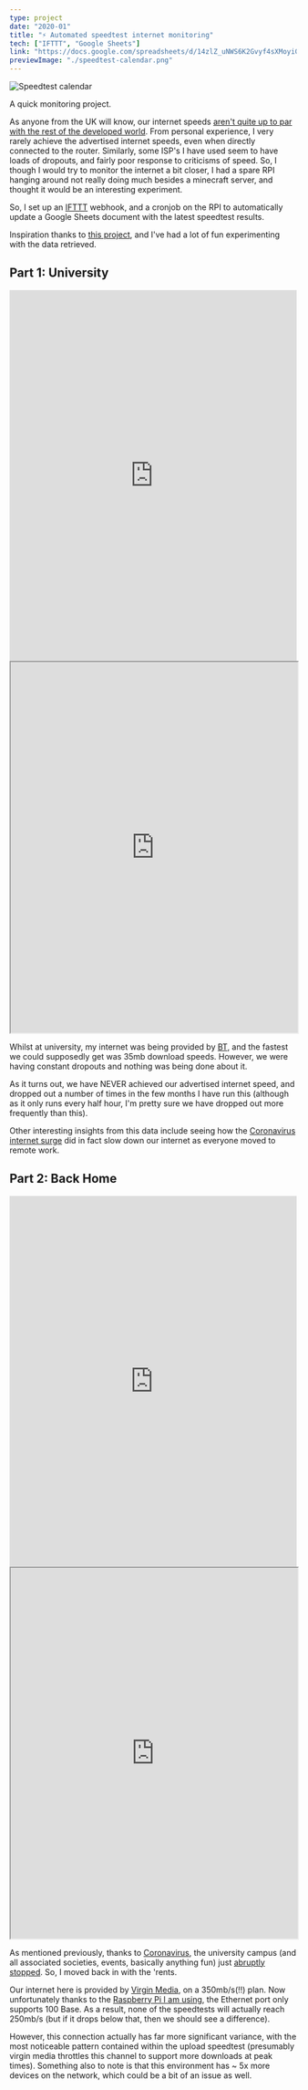 ```yaml
---
type: project
date: "2020-01"
title: "⚡️ Automated speedtest internet monitoring"
tech: ["IFTTT", "Google Sheets"]
link: "https://docs.google.com/spreadsheets/d/14zlZ_uNWS6K2Gvyf4sXMoyiGnk4NEURDnzkeZhzdHOg/edit?usp=sharing"
previewImage: "./speedtest-calendar.png"
---
```


![Speedtest calendar](./speedtest-calendar.png)

A quick monitoring project.

As anyone from the UK will know, our internet speeds [aren't quite up to par with the rest of the developed world](https://www.speedtest.net/global-index).
From personal experience, I very rarely achieve the advertised internet speeds, even when directly connected to the router.
Similarly, some ISP's I have used seem to have loads of dropouts, and fairly poor response to criticisms of speed.
So, I though I would try to monitor the internet a bit closer, I had a spare RPI hanging around not really doing much besides a minecraft server, and thought it would be an interesting experiment.

So, I set up an [IFTTT](https://ifttt.com/) webhook, and a cronjob on the RPI to automatically update a Google Sheets document with the latest speedtest results.

Inspiration thanks to [this project](https://makezine.com/projects/send-ticket-isp-when-your-internet-drops/), and I've had a lot of fun experimenting with the data retrieved.

## Part 1: University

<iframe title="University accommodation speedtest results" width="100%" height="650" seamless frameborder="0" scrolling="no" src="https://docs.google.com/spreadsheets/d/e/2PACX-1vR3YSLPrb0yc1ojf6e7nxZ8EBW_3vrpvtDJzRqdw4ay8TEackXMFCkMy2hRk-9hVjTg0-8ZnUDPoZnF/pubchart?oid=1937794798&amp;format=interactive"></iframe>

<iframe title="University week speedtest heatmap" width="100%" height="650" src="https://docs.google.com/spreadsheets/d/e/2PACX-1vR3YSLPrb0yc1ojf6e7nxZ8EBW_3vrpvtDJzRqdw4ay8TEackXMFCkMy2hRk-9hVjTg0-8ZnUDPoZnF/pubhtml?gid=1159029228&amp;single=true&amp;widget=true&amp;headers=false"></iframe>

Whilst at university, my internet was being provided by [BT](https://www.bt.com/), and the fastest we could supposedly get was 35mb download speeds.
However, we were having constant dropouts and nothing was being done about it.

As it turns out, we have NEVER achieved our advertised internet speed, and dropped out a number of times in the few months I have run this (although as it only runs every half hour, I'm pretty sure we have dropped out more frequently than this).

Other interesting insights from this data include seeing how the [Coronavirus internet surge](https://www.bbc.co.uk/news/technology-51947447) did in fact slow down our internet as everyone moved to remote work.

## Part 2: Back Home

<iframe title="Home speedtest results" width="100%" height="650" seamless frameborder="0" scrolling="no" src="https://docs.google.com/spreadsheets/d/e/2PACX-1vR3YSLPrb0yc1ojf6e7nxZ8EBW_3vrpvtDJzRqdw4ay8TEackXMFCkMy2hRk-9hVjTg0-8ZnUDPoZnF/pubchart?oid=1832331031&amp;format=interactive"></iframe>

<iframe title="Home week speedtest heatmap" width="100%" height="650" src="https://docs.google.com/spreadsheets/d/e/2PACX-1vR3YSLPrb0yc1ojf6e7nxZ8EBW_3vrpvtDJzRqdw4ay8TEackXMFCkMy2hRk-9hVjTg0-8ZnUDPoZnF/pubhtml?gid=1555637032&amp;single=true&amp;widget=true&amp;headers=false"></iframe>

As mentioned previously, thanks to [Coronavirus](https://coronavirus.data.gov.uk/), the university campus (and all associated societies, events, basically anything fun) just [abruptly stopped](https://www.kent.ac.uk/coronavirus).
So, I moved back in with the 'rents.

Our internet here is provided by [Virgin Media](https://www.virginmedia.com/), on a 350mb/s(!!) plan.
Now unfortunately thanks to the [Raspberry Pi I am using](https://www.raspberrypi.org/products/raspberry-pi-3-model-b/), the Ethernet port only supports 100 Base.
As a result, none of the speedtests will actually reach 250mb/s (but if it drops below that, then we should see a difference).

However, this connection actually has far more significant variance, with the most noticeable pattern contained within the upload speedtest (presumably virgin media throttles this channel to support more downloads at peak times).
Something also to note is that this environment has ~ 5x more devices on the network, which could be a bit of an issue as well.
